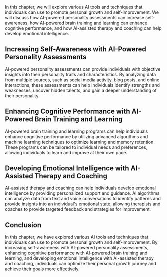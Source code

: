 
In this chapter, we will explore various AI tools and techniques that individuals can use to promote personal growth and self-improvement. We will discuss how AI-powered personality assessments can increase self-awareness, how AI-powered brain training and learning can enhance cognitive performance, and how AI-assisted therapy and coaching can help develop emotional intelligence.

Increasing Self-Awareness with AI-Powered Personality Assessments
-----------------------------------------------------------------

AI-powered personality assessments can provide individuals with objective insights into their personality traits and characteristics. By analyzing data from multiple sources, such as social media activity, blog posts, and online interactions, these assessments can help individuals identify strengths and weaknesses, uncover hidden talents, and gain a deeper understanding of their personality.

Enhancing Cognitive Performance with AI-Powered Brain Training and Learning
---------------------------------------------------------------------------

AI-powered brain training and learning programs can help individuals enhance cognitive performance by utilizing advanced algorithms and machine learning techniques to optimize learning and memory retention. These programs can be tailored to individual needs and preferences, allowing individuals to learn and improve at their own pace.

Developing Emotional Intelligence with AI-Assisted Therapy and Coaching
-----------------------------------------------------------------------

AI-assisted therapy and coaching can help individuals develop emotional intelligence by providing personalized support and guidance. AI algorithms can analyze data from text and voice conversations to identify patterns and provide insights into an individual's emotional state, allowing therapists and coaches to provide targeted feedback and strategies for improvement.

Conclusion
----------

In this chapter, we have explored various AI tools and techniques that individuals can use to promote personal growth and self-improvement. By increasing self-awareness with AI-powered personality assessments, enhancing cognitive performance with AI-powered brain training and learning, and developing emotional intelligence with AI-assisted therapy and coaching, individuals can optimize their personal growth journey and achieve their goals more effectively.

